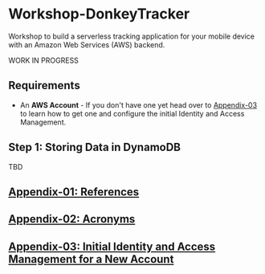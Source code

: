 # Workshop-DonkeyTracker
Workshop to build a serverless tracking application for your mobile device with an Amazon Web Services (AWS) backend.

WORK IN PROGRESS

## Requirements

* An **AWS Account** - If you don't have one yet head over to [Appendix-03](./Appendix-03) to learn how to get one and configure the initial Identity and Access Management.

## Step 1: Storing Data in DynamoDB

TBD

## [Appendix-01: References](./Appendix-01)
## [Appendix-02: Acronyms](./Appendix-02)
## [Appendix-03: Initial Identity and Access Management for a New Account](./Appendix-03)
